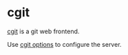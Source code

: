 # cgit

[cgit](https://git.zx2c4.com/cgit/) is a git web frontend.

Use [cgit options](https://git.zx2c4.com/cgit/tree/cgitrc.5.txt) to configure the server.
